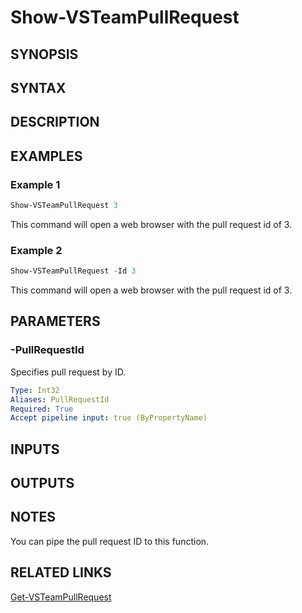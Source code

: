 <!-- #include "./common/header.md" -->

# Show-VSTeamPullRequest

## SYNOPSIS

<!-- #include "./synopsis/Show-VSTeamPullRequest.md" -->

## SYNTAX

## DESCRIPTION

<!-- #include "./synopsis/Show-VSTeamPullRequest.md" -->

## EXAMPLES

### Example 1

```powershell
Show-VSTeamPullRequest 3
```

This command will open a web browser with the pull request id of 3.

### Example 2

```powershell
Show-VSTeamPullRequest -Id 3
```

This command will open a web browser with the pull request id of 3.

## PARAMETERS

### -PullRequestId

Specifies pull request by ID.

```yaml
Type: Int32
Aliases: PullRequestId
Required: True
Accept pipeline input: true (ByPropertyName)
```

## INPUTS

## OUTPUTS

## NOTES

You can pipe the pull request ID to this function.

<!-- #include "./common/prerequisites.md" -->

## RELATED LINKS

<!-- #include "./common/related.md" -->

[Get-VSTeamPullRequest](Get-VSTeamPullRequest.md)
